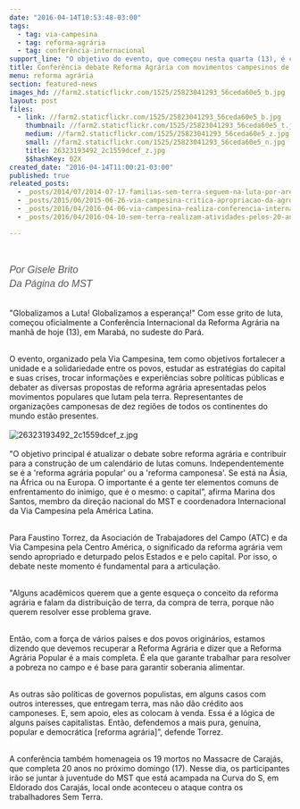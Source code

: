 ```yaml
---
date: "2016-04-14T10:53:48-03:00"
tags:
  - tag: via-campesina
  - tag: reforma-agrária
  - tag: conferência-internacional
support_line: "O objetivo do evento, que começou nesta quarta (13), é construir um calendário de lutas comuns."
title: Conferência debate Reforma Agrária com movimentos campesinos de todo o mundo
menu: reforma agrária
section: featured-news
images_hd: //farm2.staticflickr.com/1525/25823041293_56ceda60e5_b.jpg
layout: post
files:
  - link: //farm2.staticflickr.com/1525/25823041293_56ceda60e5_b.jpg
    thumbnail: //farm2.staticflickr.com/1525/25823041293_56ceda60e5_t.jpg
    medium: //farm2.staticflickr.com/1525/25823041293_56ceda60e5_z.jpg
    small: //farm2.staticflickr.com/1525/25823041293_56ceda60e5_n.jpg
    title: 26323193492_2c1559dcef_z.jpg
    $$hashKey: 02X
created_date: "2016-04-14T11:00:21-03:00"
published: true
releated_posts:
  - _posts/2014/07/2014-07-17-familias-sem-terra-seguem-na-luta-por-area-grilada-em-abelardo-luz.md
  - _posts/2015/06/2015-06-26-via-campesina-critica-apropriacao-da-agroecologia-pelo-capital.md
  - _posts/2016/04/2016-04-06-via-campesina-realiza-conferencia-internacional-sobre-reforma-agraria-no-brasil.md
  - _posts/2016/04/2016-04-10-sem-terra-realizam-atividades-pelos-20-anos-do-massacre-de-eldorado-dos-carajas.md

---
```

<p>&nbsp;</p>

<p><em style="box-sizing: inherit; color: rgb(85, 85, 85); font-family: 'Exo 2', Helvetica, Arial, sans-serif; font-size: 17.6px; line-height: 25.1428px;">Por Gisele Brito<br style="box-sizing: inherit;" />
Da P&aacute;gina do MST&nbsp;</em></p>

<p><br />
&quot;Globalizamos a Luta! Globalizamos a esperan&ccedil;a!&quot; Com esse grito de luta, come&ccedil;ou oficialmente a Confer&ecirc;ncia Internacional da Reforma Agr&aacute;ria na manh&atilde; de hoje (13), em Marab&aacute;, no sudeste do Par&aacute;.</p>

<p><br />
O evento, organizado pela Via Campesina, tem como objetivos fortalecer a unidade e a solidariedade entre os povos, estudar as estrat&eacute;gias do capital e suas crises, trocar informa&ccedil;&otilde;es e experi&ecirc;ncias sobre pol&iacute;ticas p&uacute;blicas e debater as diversas propostas de reforma agr&aacute;ria apresentadas pelos movimentos populares que lutam pela terra. Representantes de organiza&ccedil;&otilde;es camponesas de dez regi&otilde;es de todos os continentes do mundo est&atilde;o presentes.<br />
<br />
<img alt="26323193492_2c1559dcef_z.jpg" src="//farm2.staticflickr.com/1525/25823041293_56ceda60e5_b.jpg" /><br />
<br />
&quot;O objetivo principal &eacute; atualizar o debate sobre reforma agr&aacute;ria e contribuir para a constru&ccedil;&atilde;o de um calend&aacute;rio de lutas comuns. Independentemente se &eacute; a &#39;reforma agr&aacute;ria popular&#39; ou a &#39;reforma camponesa&#39;. Se est&aacute; na &Aacute;sia, na &Aacute;frica ou na Europa. O importante &eacute; a gente ter elementos comuns de enfrentamento do inimigo, que &eacute; o mesmo: o capital&rdquo;, afirma Marina dos Santos, membro da dire&ccedil;&atilde;o nacional do MST e coordenadora Internacional da Via Campesina pela Am&eacute;rica Latina.</p>

<p><br />
Para Faustino Torrez, da Asociaci&oacute;n de Trabajadores del Campo (ATC) e da Via Campesina pela Centro Am&eacute;rica, o significado da reforma agr&aacute;ria vem sendo apropriado e deturpado pelos Estados e e pelo capital. Por isso, o debate neste momento &eacute; fundamental para a articula&ccedil;&atilde;o.</p>

<p><br />
&quot;Alguns acad&ecirc;micos querem que a gente esque&ccedil;a o conceito da reforma agr&aacute;ria e falam da distribui&ccedil;&atilde;o de terra, da compra de terra, porque n&atilde;o querem resolver esse problema grave.</p>

<p><br />
Ent&atilde;o, com a for&ccedil;a de v&aacute;rios pa&iacute;ses e dos povos origin&aacute;rios, estamos dizendo que devemos recuperar a Reforma Agr&aacute;ria e dizer que a Reforma Agr&aacute;ria Popular &eacute; a mais completa. &Eacute; ela que garante trabalhar para resolver a pobreza no campo e &eacute; base para garantir soberania alimentar.</p>

<p><br />
As outras s&atilde;o pol&iacute;ticas de governos populistas, em alguns casos com outros interesses, que entregam terra, mas n&atilde;o d&atilde;o cr&eacute;dito aos camponeses. E, sem apoio, eles as colocam &agrave; venda. Essa &eacute; a l&oacute;gica de alguns pa&iacute;ses capitalistas. Ent&atilde;o, defendemos a mais pura, genu&iacute;na, popular e democr&aacute;tica [reforma agr&aacute;ria]&rdquo;, defende Torrez.</p>

<p><br />
A confer&ecirc;ncia tamb&eacute;m homenageia os 19 mortos no Massacre de Caraj&aacute;s, que completa 20 anos no pr&oacute;ximo domingo (17). Nesse dia, os participantes ir&atilde;o se juntar &agrave; juventude do MST que est&aacute; acampada na Curva do S, em Eldorado dos Caraj&aacute;s, local onde aconteceu o ataque contra os trabalhadores Sem Terra.</p>
